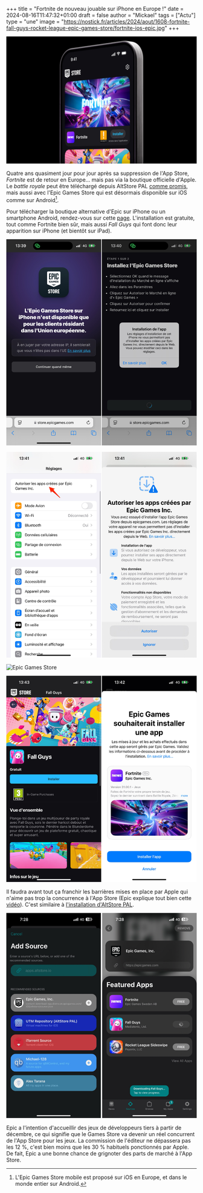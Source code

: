 +++
title = "Fortnite de nouveau jouable sur iPhone en Europe !"
date = 2024-08-16T11:47:32+01:00
draft = false
author = "Mickael"
tags = ["Actu"]
type = "une"
image = "https://nostick.fr/articles/2024/aout/1608-fortnite-fall-guys-rocket-league-epic-games-store/fortnite-ios-epic.jpg"
+++

![Epic Games Store](fortnite-ios-epic.jpg "")

Quatre ans quasiment jour pour jour après sa suppression de l'App Store, *Fortnite* est de retour en Europe… mais pas via la boutique officielle d'Apple. Le *battle royale* peut être téléchargé depuis AltStore PAL [comme promis](https://nostick.fr/articles/2024/juillet/2507-fortnite-altstore-pal/), mais aussi avec l'Epic Games Store qui est désormais disponible sur iOS comme sur Android[^1].

Pour télécharger la boutique alternative d'Epic sur iPhone ou un smartphone Android, rendez-vous sur cette [page](https://store.epicgames.com/fr/mobile). L'installation est gratuite, tout comme Fortnite bien sûr, mais aussi *Fall Guys* qui font donc leur apparition sur iPhone (et bientôt sur iPad).

![Epic Games Store](epic-games-store-iphone.jpg "Rendez-vous à l'adresse store.epicgames.com avec Safari.")

![Epic Games Store](epic-games-store-iphone-2.jpg "Dans les réglages iOS, une nouvelle option apparait pour autoriser l'installation de l'app.")

![Epic Games Store](epic-games-store-iphone-3.jpg "")

![Epic Games Store](epic-games-store-iphone-4.jpg "")

Il faudra avant tout ça franchir les barrières mises en place par Apple qui n'aime pas trop la concurrence à l'App Store (Epic explique tout bien cette [vidéo](https://store.epicgames.com/fr/mobile/ios)). C'est similaire à [l'installation d'AltStore PAL](https://nostick.fr/articles/2024/avril/1904-comment-installer-et-utiliser-delta/).

![AltStore Fortnite](altstore-epic-fortnite.jpg "Dans AltStore PAL, pensez bien à ajouter la source Epic avant de pouvoir récupérer les jeux.")

Epic a l'intention d'accueillir des jeux de développeurs tiers à partir de décembre, ce qui signifie que le Games Store va devenir un réel concurrent de l'App Store pour les jeux. La commission de l'éditeur ne dépassera pas les 12 %, c'est bien moins que les 30 % habituels ponctionnés par Apple. De fait, Epic a une bonne chance de grignoter des parts de marché à l'App Store.

[^1]: L'Epic Games Store mobile est proposé sur iOS en Europe, et dans le monde entier sur Android.